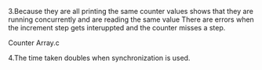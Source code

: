 3.Because they are all printing the same counter values shows that they are running concurrently and are reading the same value
  There are errors when the increment step gets interuppted and the counter misses a step.
  
Counter Array.c


4.The time taken doubles when synchronization is used.
  
